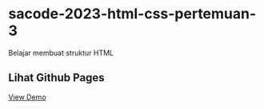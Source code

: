 # sacode-2023-html-css-pertemuan-3
Belajar membuat struktur HTML
## Lihat Github Pages
[View Demo](https://meyasmuruf.github.io/sacode-2023-html-css-pertemuan-3/)

